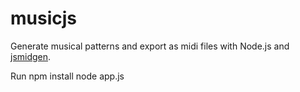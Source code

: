 musicjs
========

Generate musical patterns and export as midi files with Node.js and [jsmidgen](https://github.com/dingram/jsmidgen).

Run 
npm install
node app.js